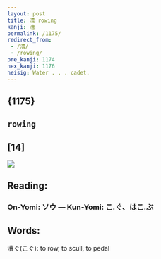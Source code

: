 ```yaml
---
layout: post
title: 漕 rowing
kanji: 漕
permalink: /1175/
redirect_from:
 - /漕/
 - /rowing/
pre_kanji: 1174
nex_kanji: 1176
heisig: Water . . . cadet.
---
```


## {1175}

## `rowing`

## [14]

<div class="stroke"><img src="E6BC95.png" /></div>

## Reading:

### On-Yomi: ソウ &mdash; Kun-Yomi: こ.ぐ、はこ.ぶ

## Words:

漕ぐ(こぐ): to row, to scull, to pedal
